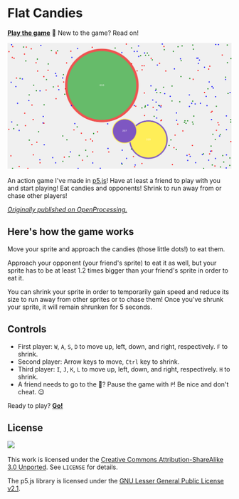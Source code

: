 # Flat Candies

[p5]: https://p5js.org/
[game]: https://you-create.github.io/flat-candies
[game-openprocessing]: https://www.openprocessing.org/sketch/854109

**[Play the game][game]** :candy: New to the game? Read on!

[![](screenshot.png)][game]

An action game I've made in [p5.js][p5]! Have at least a friend to play with
you and start playing! Eat candies and opponents! Shrink to run away from or
chase other players!

_[Originally published on OpenProcessing.][game-openprocessing]_

## Here's how the game works

Move your sprite and approach the candies (those little dots!) to eat them.

Approach your opponent (your friend's sprite) to eat it as well, but your sprite
has to be at least 1.2 times bigger than your friend's sprite in order to eat
it.

You can shrink your sprite in order to temporarily gain speed and reduce its
size to run away from other sprites or to chase them! Once you've shrunk your
sprite, it will remain shrunken for 5 seconds.

## Controls

- First player: `W`, `A`, `S`, `D` to move up, left, down, and right,
  respectively. `F` to shrink.
- Second player: Arrow keys to move, `Ctrl` key to shrink.
- Third player: `I`, `J`, `K`, `L` to move up, left, down, and right,
  respectively. `H` to shrink.
- A friend needs to go to the :toilet:? Pause the game with `P`! Be nice and
  don't cheat. :wink:

Ready to play? **[Go!][game]**

## License

![](https://licensebuttons.net/l/by-sa/3.0/88x31.png)

This work is licensed under the [Creative Commons Attribution-ShareAlike 3.0
Unported][1]. See `LICENSE` for details.

The p5.js library is licensed under the [GNU Lesser General Public License
v2.1][2].

[1]: https://creativecommons.org/licenses/by-sa/3.0/
[2]: https://www.gnu.org/licenses/old-licenses/lgpl-2.1.html
